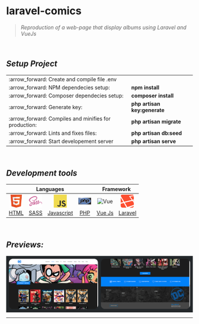 # laravel-comics

> _Reproduction of a web-page that display albums using Laravel and VueJs_
 
<br />

## *_Setup Project_*


<table align="center">
  <tbody>
    <tr>
        <td colspan="2">:arrow_forward: Create and compile file .env</td>  
    </tr>
    <tr>
        <td>:arrow_forward: NPM dependecies setup:</td>
        <td><strong>npm install</strong></td>  
    </tr>
    <tr>
        <td>:arrow_forward: Composer dependecies setup:</td>
        <td><strong>composer install</strong></td>  
    </tr>
    <tr>
        <td>:arrow_forward: Generate key:</td>
        <td><strong>php artisan key:generate</strong></td>
    </tr>      
    <tr>
        <td>:arrow_forward: Compiles and minifies for production:</td>
        <td><strong>php artisan migrate</strong></td>
    </tr>
    <tr>
        <td>:arrow_forward: Lints and fixes files:</td>
        <td><strong>php artisan db:seed</strong></td>
    </tr>
    <tr>
        <td>:arrow_forward: Start developement server</td>
        <td><strong>php artisan serve</strong></td>
    </tr>
  </tbody>
</table>

<br/>

## *_Development tools_*

<table align="center">
  <thead>
    <tr>
      <th colspan="4"> Languages</th>
      <th colspan="2">Framework</th>
    </tr>
  </thead>
  <tbody align=center>
    <tr>
      <td>
        <img align="center" src="https://github.com/ValerioGc/ValerioGc/blob/64e651615d68fb71ddfe78c747f2913d1ec29607/assets/skills&tools/skills/html.svg" width="36" height="36" alt="HTML5" />
      </td>
      <td>
          <img align="center" src="https://github.com/ValerioGc/ValerioGc/blob/64e651615d68fb71ddfe78c747f2913d1ec29607/assets/skills&tools/frameworks/sass.svg" width="36" height="36" align="center" alt="SASS" />
      </td>
      <td>
        <img align="center" src="https://github.com/ValerioGc/ValerioGc/blob/64e651615d68fb71ddfe78c747f2913d1ec29607/assets/skills&tools/skills/javascript.svg" width="36" height="36" align="center" alt="Javascript">
      </td>
      <td>
        <img align="center" src="https://github.com/ValerioGc/ValerioGc/blob/64e651615d68fb71ddfe78c747f2913d1ec29607/assets/skills&tools/skills/php.svg" width="36" height="36" align="center" alt="php">
      </td>
      <td>
        <img align="center" src="https://raw.githubusercontent.com/danielcranney/readme-generator/main/public/icons/skills/vuejs-colored.svg" width="36" height="36" alt="Vue" />
      </td>
      <td>
        <img align="center" src="https://github.com/ValerioGc/ValerioGc/blob/64e651615d68fb71ddfe78c747f2913d1ec29607/assets/skills&tools/frameworks/laravel.svg"width="36" height="36" alt="Laravel" /> 
      </td>
    </tr>
    <tr>
      <td>
        <a href="https://developer.mozilla.org/en-US/docs/Glossary/HTML5">HTML</a>
      </td>
      <td>
        <a href="https://sass-lang.com/documentation/">SASS</a>
      </td>
      <td>
        <a href="https://developer.mozilla.org/en-US/docs/Web/JavaScript">Javascript</a>
      </td>
      <td>
        <a href="https://php.org">PHP</a>
      </td>
      <td> 
        <a href="https://vuejs.org/" target="_blank" rel="noreferrer">Vue Js</a>
      </td>
      <td>
        <a href="https://laravel.com/" target="_blank" rel="noreferrer">Laravel</a>
      </td>
    </tr>
  </tbody>
</table>


<br/>

## *_Previews:_*

<div align="center">
  <img align="center" src="/preview/laravel-comics.png" alt="preview " />
</div>
   


--------
